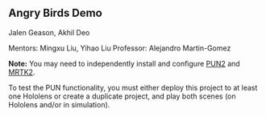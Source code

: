 ## Angry Birds Demo

Jalen Geason, Akhil Deo

Mentors: Mingxu Liu, Yihao Liu
Professor: Alejandro Martin-Gomez

**Note:** You may need to independently install and configure [PUN2](https://assetstore.unity.com/packages/tools/network/pun-2-free-119922) and [MRTK2](https://www.microsoft.com/en-us/download/details.aspx?id=102778).

To test the PUN functionality, you must either deploy this project to at least one Hololens or create a duplicate project, and play both scenes (on Hololens and/or in simulation). 
